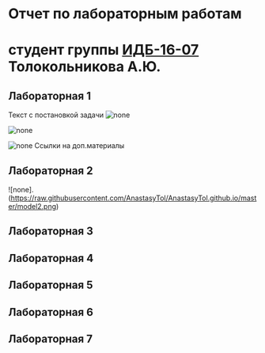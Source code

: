 # Отчет по лабораторным работам
# студент группы [ИДБ-16-07](https://github.com/stankin/design-2018/wiki/list-idb-16-07) Толокольникова А.Ю.

## Лабораторная 1

Текст с постановкой задачи
![none](https://anastasytol.github.io/index_files/model.png)

![none](http://www.plantuml.com/plantuml/png/LOz1IWCn58RNpIaUNIbuY5eluCvrI88DJIVoCiM52AKkt0Xk19SYlK0KYq4xzGf_RkGR1iJkaYzVFjwRf5Ppkrm4bUQ-kTAi5sI2Jebkr6YgpVoIuxAnPp54fekPRvqQdJB7wu5CWoWYHhQE_wDRDLJ6UAthUeSFRD7LzPXqedDf4pRrNjWREXHyeIWyeU07tzXZH_X45hf79rQHmWD9f5VViQqhEi86kpufZuydX6SvvR_RIrqXYrcabWy-8X_BQ3Dl7HdF9ZWrSOsLzNy1)

![none](http://www.plantuml.com/plantuml/png/fP4nIyD05CVdtgTuPD8XK1TTH9ew1x8v7ydPXgOvkRlWO8KI1mUx28eEBk8NYD50K99-XNVVo1VIIWStXy3BFx_xlVTo8ssuCjayONeMfnTSyJdmq4W5Lsmmvk5iecIMHgSoeUXi6Xl11fvIyh9FnWaX14eL2RKRNU_uCYr2hiM_ZOauDs0ag7WoDH35IeGcbYdhvms6m3Ku-6fpUuEVM65ZSy1dBB701biidGtfRyWNh6oEBR6rlSKlB00VyTkkgApfHB7bWp_57tP9hsjSsxkkomFUkmU7xl3ejqj_wetK5RwJh-wy3jl-3Q___eG5vIqsnDNKOGLaxU2IfbiwB03NXJrldz7JbJwZHOyNL0NCfs1nGlkmaKWZkiGV)
Ссылки на доп.материалы

## Лабораторная 2
![none].(https://raw.githubusercontent.com/AnastasyTol/AnastasyTol.github.io/master/model2.png)
## Лабораторная 3

## Лабораторная 4

## Лабораторная 5

## Лабораторная 6

## Лабораторная 7
